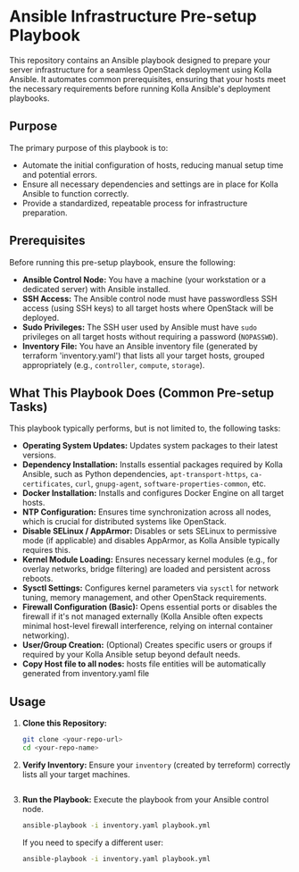 # Ansible Infrastructure Pre-setup Playbook

This repository contains an Ansible playbook designed to prepare your server infrastructure for a seamless OpenStack deployment using Kolla Ansible. It automates common prerequisites, ensuring that your hosts meet the necessary requirements before running Kolla Ansible's deployment playbooks.

## Purpose

The primary purpose of this playbook is to:
* Automate the initial configuration of hosts, reducing manual setup time and potential errors.
* Ensure all necessary dependencies and settings are in place for Kolla Ansible to function correctly.
* Provide a standardized, repeatable process for infrastructure preparation.

## Prerequisites

Before running this pre-setup playbook, ensure the following:

* **Ansible Control Node:** You have a machine (your workstation or a dedicated server) with Ansible installed.
* **SSH Access:** The Ansible control node must have passwordless SSH access (using SSH keys) to all target hosts where OpenStack will be deployed.
* **Sudo Privileges:** The SSH user used by Ansible must have `sudo` privileges on all target hosts without requiring a password (`NOPASSWD`).
* **Inventory File:** You have an Ansible inventory file (generated by terraform 'inventory.yaml') that lists all your target hosts, grouped appropriately (e.g., `controller`, `compute`, `storage`).

## What This Playbook Does (Common Pre-setup Tasks)

This playbook typically performs, but is not limited to, the following tasks:

* **Operating System Updates:** Updates system packages to their latest versions.
* **Dependency Installation:** Installs essential packages required by Kolla Ansible, such as Python dependencies, `apt-transport-https`, `ca-certificates`, `curl`, `gnupg-agent`, `software-properties-common`, etc.
* **Docker Installation:** Installs and configures Docker Engine on all target hosts.
* **NTP Configuration:** Ensures time synchronization across all nodes, which is crucial for distributed systems like OpenStack.
* **Disable SELinux / AppArmor:** Disables or sets SELinux to permissive mode (if applicable) and disables AppArmor, as Kolla Ansible typically requires this.
* **Kernel Module Loading:** Ensures necessary kernel modules (e.g., for overlay networks, bridge filtering) are loaded and persistent across reboots.
* **Sysctl Settings:** Configures kernel parameters via `sysctl` for network tuning, memory management, and other OpenStack requirements.
* **Firewall Configuration (Basic):** Opens essential ports or disables the firewall if it's not managed externally (Kolla Ansible often expects minimal host-level firewall interference, relying on internal container networking).
* **User/Group Creation:** (Optional) Creates specific users or groups if required by your Kolla Ansible setup beyond default needs.
* **Copy Host file to all nodes:** hosts file entities will be automatically generated from inventory.yaml file

## Usage

1.  **Clone this Repository:**
    ```bash
    git clone <your-repo-url>
    cd <your-repo-name>
    ```

2.  **Verify Inventory:**
    Ensure your `inventory` (created by terreform) correctly lists all your target machines.


    ```

3.  **Run the Playbook:**
    Execute the playbook from your Ansible control node.

    ```bash
    ansible-playbook -i inventory.yaml playbook.yml
    ```

    If you need to specify a different user:
    ```bash
    ansible-playbook -i inventory.yaml playbook.yml
    ```
